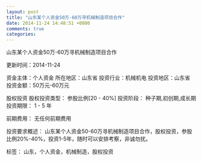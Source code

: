 ```yaml
---
layout: post
title: "山东某个人资金50万-60万寻机械制造项目合作"
date: 2014-11-24 14:48:51 +0800
comments: true
categories: 
---
```

山东某个人资金50万-60万寻机械制造项目合作



更新时间：2014-11-24

资金主体：个人资金
所在地区：山东省
投资行业：机械机电
投资地区：山东省
投资金额：50万元-60万元

股权投资
股权投资类型：
                            参股比例[20 - 40%] 
                                                                                投资阶段：
                            种子期,初创期,成长期 
                                                                                                                                        投资期限：
                            1 - 5 年

前期费用：
无任何前期费用

投资要求概述：
山东某个人资金50-60万寻机械制造项目合作，股权投资，参股比例20%-40%，投资1-5年，随时可以安排考察，非诚勿扰。

标签：
山东，个人资金，机械制造，股权投资

